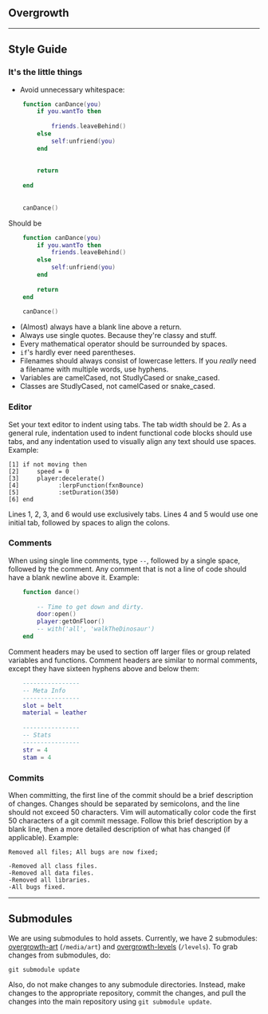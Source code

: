 Overgrowth
----------

- - - 

Style Guide
-----------

### It's the little things
- Avoid unnecessary whitespace:

```lua
	function canDance(you)
		if you.wantTo then
			
			friends.leaveBehind()
		else
			self:unfriend(you)
		end
		
		
		return
		
	end
	
	
	canDance()
```

Should be

```lua
	function canDance(you)
		if you.wantTo then
			friends.leaveBehind()
		else
			self:unfriend(you)
		end
		
		return
	end
	
	canDance()
```

- (Almost) always have a blank line above a return.
- Always use single quotes.  Because they're classy and stuff.
- Every mathematical operator should be surrounded by spaces.
- `if`'s hardly ever need parentheses.
- Filenames should always consist of lowercase letters.  If you *really* need a filename with multiple words, use hyphens.
- Variables are camelCased, not StudlyCased or snake_cased.
- Classes are StudlyCased, not camelCased or snake_cased.

### Editor
Set your text editor to indent using tabs.  The tab width should be 2.  As a general rule, indentation used to indent functional code blocks should use tabs, and any indentation used to visually align any text should use spaces.  Example:

	[1] if not moving then
	[2] 	speed = 0
	[3] 	player:decelerate()
	[4] 	      :lerpFunction(fxnBounce)
	[5] 	      :setDuration(350)
	[6] end

Lines 1, 2, 3, and 6 would use exclusively tabs.  Lines 4 and 5 would use one initial tab, followed by spaces to align the colons.

### Comments
When using single line comments, type `--`, followed by a single space, followed by the comment.  Any comment that is not a line of code should have a blank newline above it.  Example:

```lua
	function dance()
		
		-- Time to get down and dirty.
		door:open()
		player:getOnFloor()
		-- with('all', 'walkTheDinosaur')
	end
```

Comment headers may be used to section off larger files or group related variables and functions.  Comment headers are similar to normal comments, except they have sixteen hyphens above and below them:

```lua
	----------------
	-- Meta Info
	----------------
	slot = belt
	material = leather
	
	----------------
	-- Stats
	----------------
	str = 4
	stam = 4
```

### Commits
When committing, the first line of the commit should be a brief description of changes.  Changes should be separated by semicolons, and the line should not exceed 50 characters.  Vim will automatically color code the first 50 characters of a git commit message.  Follow this brief description by a blank line, then a more detailed description of what has changed (if applicable).  Example:

	Removed all files; All bugs are now fixed;
	
	-Removed all class files.
	-Removed all data files.
	-Removed all libraries.
	-All bugs fixed.

- - -

Submodules
----------
We are using submodules to hold assets.  Currently, we have 2 submodules: [overgrowth-art](http://github.com/ifdm/overgrowth-art) (`/media/art`) and [overgrowth-levels](http://github.com/ifdm/overgrowth-levels) (`/levels`).  To grab changes from submodules, do:

	git submodule update

Also, do not make changes to any submodule directories.  Instead, make changes to the appropriate repository, commit the changes, and pull the changes into the main repository using `git submodule update`.
